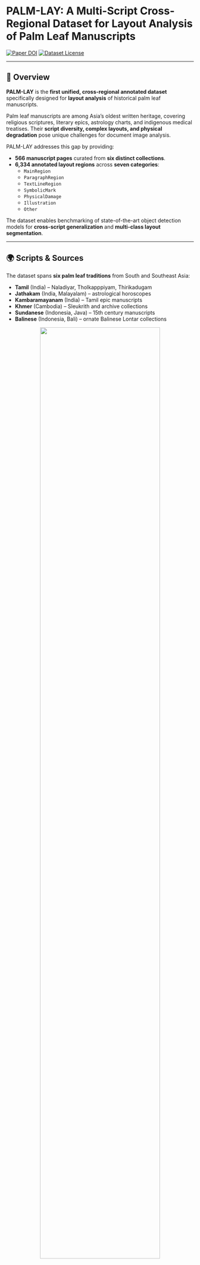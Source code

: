 # PALM-LAY: A Multi-Script Cross-Regional Dataset for Layout Analysis of Palm Leaf Manuscripts

[![Paper DOI](https://img.shields.io/badge/Paper-ICDAR_DALL_2025-blue)](link-to-paper)
[![Dataset License](https://img.shields.io/badge/License-CC_BY--NC--SA_4.0-green.svg)](https://creativecommons.org/licenses/by-nc-sa/4.0/)

---

## 📖 Overview

**PALM-LAY** is the **first unified, cross-regional annotated dataset** specifically designed for **layout analysis** of historical palm leaf manuscripts.  

Palm leaf manuscripts are among Asia’s oldest written heritage, covering religious scriptures, literary epics, astrology charts, and indigenous medical treatises. Their **script diversity, complex layouts, and physical degradation** pose unique challenges for document image analysis.

PALM-LAY addresses this gap by providing:

- **566 manuscript pages** curated from **six distinct collections**.  
- **6,334 annotated layout regions** across **seven categories**:
  - `MainRegion`
  - `ParagraphRegion`
  - `TextLineRegion`
  - `SymbolicMark`
  - `PhysicalDamage`
  - `Illustration`
  - `Other`  

The dataset enables benchmarking of state-of-the-art object detection models for **cross-script generalization** and **multi-class layout segmentation**.

---

## 🌍 Scripts & Sources

The dataset spans **six palm leaf traditions** from South and Southeast Asia:

- **Tamil** (India) – Naladiyar, Tholkapppiyam, Thirikadugam  
- **Jathakam** (India, Malayalam) – astrological horoscopes  
- **Kambaramayanam** (India) – Tamil epic manuscripts  
- **Khmer** (Cambodia) – Sleukrith and archive collections  
- **Sundanese** (Indonesia, Java) – 15th century manuscripts  
- **Balinese** (Indonesia, Bali) – ornate Balinese Lontar collections  

<p align="center">
  <img src="figures/fig1_examples.png" width="80%"><br>
  <em>Fig. 1 – Examples of palm leaf manuscripts across six scripts and regions.</em>
</p>

---

## 🗂️ Layout Annotation Schema

Each image is annotated using **seven consistent region categories**:

| Category          | Description |
|-------------------|-------------|
| **MainRegion**    | Primary content area; whole text block |
| **ParagraphRegion** | Grouped blocks of related text lines |
| **TextLineRegion** | Individual horizontal lines of text |
| **SymbolicMark** | Section dividers, religious symbols |
| **PhysicalDamage** | Binding holes, cracks, fading |
| **Illustration** | Deities, animals, cultural drawings |
| **Other** | Non-original (stamps, labels, notes) |

<p align="center">
  <img src="figures/fig2_layout_categories.png" width="80%"><br>
  <em>Fig. 2 – Visualization of annotated regions across scripts.</em>
</p>

---

## 📊 Dataset Statistics

| Script            | Pages | Train | Test |
|-------------------|------:|------:|-----:|
| Tamil             | 101   | 81    | 20   |
| Jathakam          | 108   | 86    | 22   |
| Kambaramayanam    | 41    | 33    | 8    |
| Khmer             | 155   | 124   | 31   |
| Balinese          | 100   | 80    | 20   |
| Sundanese         | 61    | 49    | 12   |
| **Total**         | **566** | **453** | **113** |

- **Total regions annotated:** 6,334  
- **Illustrations:** concentrated in Balinese and Tamil subsets  
- **PhysicalDamage:** consistently present across all collections  

<p align="center">
  <img src="figures/fig3_annotation_workflow.png" width="80%"><br>
  <em>Fig. 3 – Annotation workflow and quality control pipeline.</em>
</p>

---

## ⚙️ Benchmarking Experiments

Experiments:

1. **Script-specific performance** – trained & tested per script.  
2. **Cross-script generalization** – trained on combined dataset, tested across all scripts.

### Key Findings

- **High accuracy** on `MainRegion`, `ParagraphRegion`, and `TextLineRegion`.  
- **Lower accuracy** on small/rare categories (`SymbolicMark`, `PhysicalDamage`, `Other`).  
- **YOLO series** excelled on small-object detection.  
- **Transformer-based DETR** models handled large, structured regions well.  
- **Cross-script training** improved underrepresented categories, showing feature transfer across scripts.

<p align="center">
  <img src="figures/fig4_detection_results.png" width="80%"><br>
  <em>Fig. 4 – Sample detection outputs on different scripts.</em>
</p>

---
## 🙏 Acknowledgements

Manuscript collections sourced from **India, Cambodia and Indonesia** under open Creative Commons licenses.

Annotation team included students and researchers from **Cambodia, China, and Indonesia**.

**Funding Support:** The World Academy of Sciences (Italy), Chinese Academy of Sciences (China), One-to-Many Research (Cambodia), and the National Natural Science Foundation of China (China).


## 🔗 References
Nair, B.B., Rani, N.S. (2023). *HMPLMD: Handwritten Malayalam palm leaf manuscript dataset.
Jailingeswari, I., Gopinathan, S. (2024). *Tamil handwritten palm leaf manuscript dataset (TH-PLMD). 
Valy, D., Verleysen, M., Chhun, S., Burie, J.C. (2017). *A new Khmer palm leaf manuscript dataset for document analysis and recognition: Sleukrith Set.
Suryani, M., Paulus, E., Hadi, S., Darsa, U.A., Burie, J.C. (2017). *The handwritten Sundanese palm leaf manuscript dataset from 15th century.*
Kesiman, M.W.A., Burie, J.C., Wibawantara, G.N.M.A., Sunarya, I.M.G., Ogier, J.M. (2016). *AMADI_LontarSet: The first handwritten Balinese palm leaf manuscripts dataset.
Kesiman, M.W.A., Valy, D., Burie, J.C., Paulus, E., Suryani, M., Hadi, S., Verleysen, M., Chhun, S., Ogier, J.M. (2018). *ICFHR 2018 competition on document image analysis tasks for Southeast Asian palm leaf manuscripts.

## 📚 Citation

If you find **PALM-LAY** interesting and useful for your research, please cite:

```bibtex
@inproceedings{thuon2025palmlay,
  title     = {PALM-LAY: A Multi-Script Cross-Regional Dataset for Layout Analysis of Palm Leaf Manuscripts},
  author    = {Thuon, Nimol and Du, Jun and Theang, Panhapin and Thuon, Ratana},
  booktitle = {Proceedings of the International Conference on Document Analysis and Recognition (ICDAR)},
  year      = {2025},
  publisher = {IEEE},
  pages     = {to appear}
}

